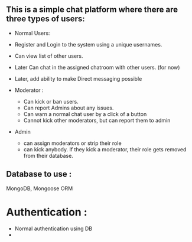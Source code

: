 ## This is a simple chat platform where there are three types of users:

-    Normal Users:
-    Register and Login to the system using a unique usernames.
-    Can view list of other users.
-    Later Can chat in the assigned chatroom with other users. (for now)
-    Later, add ability to make Direct messaging possible

-    Moderator :

     -    Can kick or ban users.
     -    Can report Admins about any issues.
     -    Can warn a normal chat user by a click of a button
     -    Cannot kick other moderators, but can report them to admin

-    Admin
     -    can assign moderators or strip their role
     -    can kick anybody. If they kick a moderator, their role gets removed from their database.

## Database to use :

MongoDB, Mongoose ORM

# Authentication :

-    Normal authentication using DB
-
